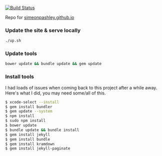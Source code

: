 [![Build Status](https://travis-ci.org/simeonpashley/simeonpashley.github.io.svg?branch=master)](https://travis-ci.org/simeonpashley/simeonpashley.github.io)

Repo for [simeonpashley.github.io](http://simeonpashley.github.io)


### Update the site & serve locally

``` bash
./up.sh
```


### Update tools

``` bash
bower update && bundle update && gem update
```

### Install tools

I had loads of issues when coming back to this project after a while away. Here's what I did, you may need some/all of this.

``` bash
$ xcode-select --install
$ gem install bundler
$ gem update --system
$ npm install
$ sudo npm install
$ bower update
$ bundle update && bundle install
$ gem install jekyll
$ gem install bundle
$ gem install kramdown
$ gem install jekyll-paginate
```
